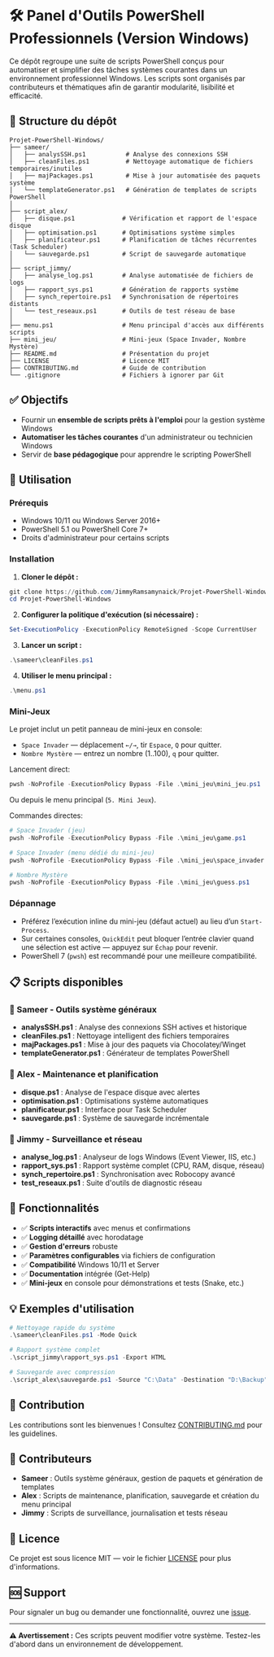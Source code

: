 # 🛠️ Panel d'Outils PowerShell Professionnels (Version Windows)

Ce dépôt regroupe une suite de scripts PowerShell conçus pour automatiser et simplifier des tâches systèmes courantes dans un environnement professionnel Windows. Les scripts sont organisés par contributeurs et thématiques afin de garantir modularité, lisibilité et efficacité.

## 📁 Structure du dépôt

```
Projet-PowerShell-Windows/
├── sameer/
│   ├── analysSSH.ps1           # Analyse des connexions SSH
│   ├── cleanFiles.ps1          # Nettoyage automatique de fichiers temporaires/inutiles
│   ├── majPackages.ps1         # Mise à jour automatisée des paquets système
│   └── templateGenerator.ps1   # Génération de templates de scripts PowerShell
│
├── script_alex/
│   ├── disque.ps1             # Vérification et rapport de l'espace disque
│   ├── optimisation.ps1       # Optimisations système simples
│   ├── planificateur.ps1      # Planification de tâches récurrentes (Task Scheduler)
│   └── sauvegarde.ps1         # Script de sauvegarde automatique
│
├── script_jimmy/
│   ├── analyse_log.ps1        # Analyse automatisée de fichiers de logs
│   ├── rapport_sys.ps1        # Génération de rapports système
│   ├── synch_repertoire.ps1   # Synchronisation de répertoires distants
│   └── test_reseaux.ps1       # Outils de test réseau de base
│
├── menu.ps1                   # Menu principal d'accès aux différents scripts
├── mini_jeu/                  # Mini-jeux (Space Invader, Nombre Mystère)
├── README.md                  # Présentation du projet
├── LICENSE                    # Licence MIT
├── CONTRIBUTING.md            # Guide de contribution
└── .gitignore                 # Fichiers à ignorer par Git
```

## ✅ Objectifs

- Fournir un **ensemble de scripts prêts à l'emploi** pour la gestion système Windows
- **Automatiser les tâches courantes** d'un administrateur ou technicien Windows
- Servir de **base pédagogique** pour apprendre le scripting PowerShell

## 🚀 Utilisation

### Prérequis
- Windows 10/11 ou Windows Server 2016+
- PowerShell 5.1 ou PowerShell Core 7+
- Droits d'administrateur pour certains scripts

### Installation

1. **Cloner le dépôt :**
```powershell
git clone https://github.com/JimmyRamsamynaick/Projet-PowerShell-Windows.git
cd Projet-PowerShell-Windows
```

2. **Configurer la politique d'exécution (si nécessaire) :**
```powershell
Set-ExecutionPolicy -ExecutionPolicy RemoteSigned -Scope CurrentUser
```

3. **Lancer un script :**
```powershell
.\sameer\cleanFiles.ps1
```

4. **Utiliser le menu principal :**
```powershell
.\menu.ps1
```

### Mini-Jeux

Le projet inclut un petit panneau de mini-jeux en console:

- `Space Invader` — déplacement `←/→`, tir `Espace`, `Q` pour quitter.
- `Nombre Mystère` — entrez un nombre (1..100), `q` pour quitter.

Lancement direct:

```powershell
pwsh -NoProfile -ExecutionPolicy Bypass -File .\mini_jeu\mini_jeu.ps1
```

Ou depuis le menu principal (`5. Mini Jeux`).

Commandes directes:

```powershell
# Space Invader (jeu)
pwsh -NoProfile -ExecutionPolicy Bypass -File .\mini_jeu\game.ps1

# Space Invader (menu dédié du mini-jeu)
pwsh -NoProfile -ExecutionPolicy Bypass -File .\mini_jeu\space_invader.ps1

# Nombre Mystère
pwsh -NoProfile -ExecutionPolicy Bypass -File .\mini_jeu\guess.ps1
```

### Dépannage

- Préférez l’exécution inline du mini-jeu (défaut actuel) au lieu d’un `Start-Process`.
- Sur certaines consoles, `QuickEdit` peut bloquer l’entrée clavier quand une sélection est active — appuyez sur `Échap` pour revenir.
- PowerShell 7 (`pwsh`) est recommandé pour une meilleure compatibilité.

## 📋 Scripts disponibles

### 👤 Sameer - Outils système généraux
- **analysSSH.ps1** : Analyse des connexions SSH actives et historique
- **cleanFiles.ps1** : Nettoyage intelligent des fichiers temporaires
- **majPackages.ps1** : Mise à jour des paquets via Chocolatey/Winget
- **templateGenerator.ps1** : Générateur de templates PowerShell

### 👤 Alex - Maintenance et planification
- **disque.ps1** : Analyse de l'espace disque avec alertes
- **optimisation.ps1** : Optimisations système automatiques
- **planificateur.ps1** : Interface pour Task Scheduler
- **sauvegarde.ps1** : Système de sauvegarde incrémentale

### 👤 Jimmy - Surveillance et réseau
- **analyse_log.ps1** : Analyseur de logs Windows (Event Viewer, IIS, etc.)
- **rapport_sys.ps1** : Rapport système complet (CPU, RAM, disque, réseau)
- **synch_repertoire.ps1** : Synchronisation avec Robocopy avancé
- **test_reseaux.ps1** : Suite d'outils de diagnostic réseau

## 🔧 Fonctionnalités

- ✅ **Scripts interactifs** avec menus et confirmations
- ✅ **Logging détaillé** avec horodatage
- ✅ **Gestion d'erreurs** robuste
- ✅ **Paramètres configurables** via fichiers de configuration
- ✅ **Compatibilité** Windows 10/11 et Server
- ✅ **Documentation** intégrée (Get-Help)
- ✅ **Mini-jeux** en console pour démonstrations et tests (Snake, etc.)

## 💡 Exemples d'utilisation

```powershell
# Nettoyage rapide du système
.\sameer\cleanFiles.ps1 -Mode Quick

# Rapport système complet
.\script_jimmy\rapport_sys.ps1 -Export HTML

# Sauvegarde avec compression
.\script_alex\sauvegarde.ps1 -Source "C:\Data" -Destination "D:\Backup" -Compress
```

## 🤝 Contribution

Les contributions sont les bienvenues ! Consultez [CONTRIBUTING.md](CONTRIBUTING.md) pour les guidelines.

## 👥 Contributeurs

- **Sameer** : Outils système généraux, gestion de paquets et génération de templates
- **Alex** : Scripts de maintenance, planification, sauvegarde et création du menu principal
- **Jimmy** : Scripts de surveillance, journalisation et tests réseau

## 📄 Licence

Ce projet est sous licence MIT — voir le fichier [LICENSE](LICENSE) pour plus d'informations.

## 🆘 Support

Pour signaler un bug ou demander une fonctionnalité, ouvrez une [issue](https://github.com/JimmyRamsamynaick/Projet-PowerShell-Windows/issues).

---

**⚠️ Avertissement :** Ces scripts peuvent modifier votre système. Testez-les d'abord dans un environnement de développement.